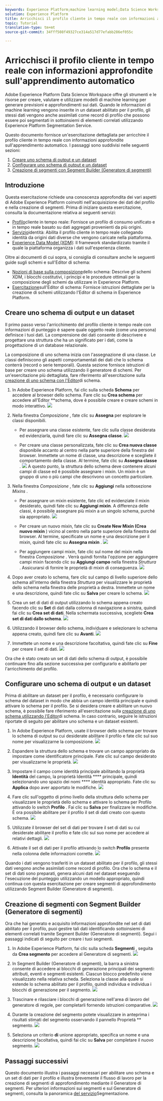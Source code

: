 ```yaml
---
keywords: Experience Platform;machine learning model;Data Science Workspace;Real-time Customer Profile;popular topics
solution: Experience Platform
title: Arricchisci il profilo cliente in tempo reale con informazioni approfondite sull'apprendimento automatico
topic: Tutorial
translation-type: tm+mt
source-git-commit: 34fff508f49327ce314a517d77efabb286ef055c

---
```



# Arricchisci il profilo cliente in tempo reale con informazioni approfondite sull&#39;apprendimento automatico

Adobe Experience Platform Data Science Workspace offre gli strumenti e le risorse per creare, valutare e utilizzare modelli di machine learning per generare previsioni e approfondimenti sui dati. Quando le informazioni di machine learning vengono inserite in un dataset abilitato per il profilo, gli stessi dati vengono anche assimilati come record di profilo che possono essere poi segmentati in sottoinsiemi di elementi correlati utilizzando Experience Platform Segmentation Service.

Questo documento fornisce un&#39;esercitazione dettagliata per arricchire il profilo cliente in tempo reale con informazioni approfondite sull&#39;apprendimento automatico. I passaggi sono suddivisi nelle seguenti sezioni:

1. [Creare uno schema di output e un dataset](#create-an-output-schema-and-dataset)
2. [Configurare uno schema di output e un dataset](#configure-an-output-schema-and-dataset)
3. [Creazione di segmenti con Segment Builder (Generatore di segmenti)](#create-segments-using-the-segment-builder)

## Introduzione

Questa esercitazione richiede una conoscenza approfondita dei vari aspetti di Adobe Experience Platform coinvolti nell&#39;acquisizione dei dati del profilo e nella creazione di segmenti. Prima di iniziare questa esercitazione, consulta la documentazione relativa ai seguenti servizi:

* [Profilo](../../rtcdp/home.md)cliente in tempo reale: Fornisce un profilo di consumo unificato e in tempo reale basato su dati aggregati provenienti da più origini.
* [Servizio](../../identity-service/home.md)identità: Abilita il profilo cliente in tempo reale collegando identità da origini dati diverse che vengono caricate nella piattaforma.
* [Experience Data Model (XDM)](../../xdm/home.md): Il framework standardizzato tramite il quale la piattaforma organizza i dati sull&#39;esperienza cliente.

Oltre ai documenti di cui sopra, si consiglia di consultare anche le seguenti guide sugli schemi e sull&#39;Editor di schema:

* [Nozioni di base sulla composizione](../../xdm/schema/composition.md)dello schema: Descrive gli schemi XDM, i blocchi costitutivi, i principi e le procedure ottimali per la composizione degli schemi da utilizzare in Experience Platform.
* [Esercitazione](../../xdm/tutorials/create-schema-ui.md)sull&#39;Editor di schema: Fornisce istruzioni dettagliate per la creazione di schemi utilizzando l&#39;Editor di schema in Experience Platform.

## Creare uno schema di output e un dataset

Il primo passo verso l&#39;arricchimento del profilo cliente in tempo reale con informazioni di punteggio è sapere quale oggetto reale (come una persona) definisce i tuoi dati. La comprensione dei dati consente di descrivere e progettare una struttura che ha un significato per i dati, come la progettazione di un database relazionale.

La composizione di uno schema inizia con l&#39;assegnazione di una classe. Le classi definiscono gli aspetti comportamentali dei dati che lo schema conterrà (record o serie temporali). Questa sezione fornisce istruzioni di base per creare uno schema utilizzando il generatore di schemi. Per un&#39;esercitazione più dettagliata, fare riferimento all&#39;esercitazione sulla [creazione di uno schema con l&#39;Editor](../../xdm/tutorials/create-schema-ui.md)di schema.

1. In Adobe Experience Platform, fai clic sulla scheda **Schema** per accedere al browser dello schema. Fare clic su **Crea schema** per accedere all&#39;Editor **schema, dove è possibile creare e creare schemi in modo interattivo.
   ![](../images/models-recipes/enrich-rtcdp/schema_browser.png)

2. Nella finestra *Composizione* , fate clic su **Assegna** per esplorare le classi disponibili.
   * Per assegnare una classe esistente, fare clic sulla classe desiderata ed evidenziarla, quindi fare clic su **Assegna classe**.
      ![](../images/models-recipes/enrich-rtcdp/existing_class.png)

   * Per creare una classe personalizzata, fate clic su **Crea nuova classe** disponibile accanto al centro nella parte superiore della finestra del browser. Immettete un nome di classe, una descrizione e scegliete il comportamento della classe. Al termine, fate clic su **Assegna classe** .
      ![](../images/models-recipes/enrich-rtcdp/create_new_class.png)
   A questo punto, la struttura dello schema deve contenere alcuni campi di classe ed è possibile assegnare i mixin. Un mixin è un gruppo di uno o più campi che descrivono un concetto particolare.

3. Nella finestra *Composizione* , fate clic su **Aggiungi** nella sottosezione *Mixins* .
   * Per assegnare un mixin esistente, fate clic ed evidenziate il mixin desiderato, quindi fate clic su **Aggiungi mixin**. A differenza delle classi, è possibile assegnare più mixin a un singolo schema, purché sia appropriato.
      ![](../images/models-recipes/enrich-rtcdp/existing_mixin.png)

   * Per creare un nuovo mixin, fate clic su **Create New Mixin (Crea nuovo mixin** ) vicino al centro nella parte superiore della finestra del browser. Al termine, specificate un nome e una descrizione per il mixin, quindi fate clic su **Assegna mixin** .
      ![](../images/models-recipes/enrich-rtcdp/create_new_mixin.png)

   * Per aggiungere campi mixin, fate clic sul nome del mixin nella finestra *Composizione* . Verrà quindi fornita l&#39;opzione per aggiungere campi mixin facendo clic su **Aggiungi campo** nella finestra *Struttura* . Assicurarsi di fornire le proprietà di mixin di conseguenza.
      ![](../images/models-recipes/enrich-rtcdp/mixin_properties.png)

4. Dopo aver creato lo schema, fare clic sul campo di livello superiore dello schema all&#39;interno della finestra *Struttura* per visualizzare le proprietà dello schema nella finestra delle proprietà a destra. Immettete un nome e una descrizione, quindi fate clic su **Salva** per creare lo schema.
   ![](../images/models-recipes/enrich-rtcdp/save_schema.png)

5. Crea un set di dati di output utilizzando lo schema appena creato facendo clic su **Set** di dati dalla colonna di navigazione a sinistra, quindi fai clic su **Crea set di dati**. Nella schermata successiva, scegliete **Crea set di dati dallo schema**.
   ![](../images/models-recipes/enrich-rtcdp/dataset_overview.png)

6. Utilizzando il browser dello schema, individuare e selezionare lo schema appena creato, quindi fare clic su **Avanti**.
   ![](../images/models-recipes/enrich-rtcdp/choose_schema.png)

7. Immettete un nome e una descrizione facoltativa, quindi fate clic su **Fine** per creare il set di dati.
   ![](../images/models-recipes/enrich-rtcdp/configure_dataset.png)

Ora che è stato creato un set di dati dello schema di output, è possibile continuare fino alla sezione successiva per configurarlo e abilitarlo per l&#39;arricchimento del profilo.

## Configurare uno schema di output e un dataset

Prima di abilitare un dataset per il profilo, è necessario configurare lo schema del dataset in modo che abbia un campo identità principale e quindi attivare lo schema per il profilo. Se si desidera creare e abilitare un nuovo schema, è possibile fare riferimento all&#39;esercitazione sulla [creazione di uno schema utilizzando l&#39;Editor](../../xdm/tutorials/create-schema-ui.md)di schema. In caso contrario, seguire le istruzioni riportate di seguito per abilitare uno schema e un dataset esistenti.

1. In Adobe Experience Platform, usate il browser dello schema per trovare lo schema di output su cui desiderate abilitare il profilo e fate clic sul suo nome per visualizzarne la composizione.
   ![](../images/models-recipes/enrich-rtcdp/schemas.png)

2. Espandere la struttura dello schema e trovare un campo appropriato da impostare come identificatore principale. Fate clic sul campo desiderato per visualizzarne le proprietà.
   ![](../images/models-recipes/enrich-rtcdp/schema_structure.png)

3. Impostare il campo come identità principale abilitando la proprietà **Identità** del campo, la proprietà Identità **** principale, quindi selezionando uno spazio dei nomi **** identità appropriato. Fate clic su **Applica** dopo aver apportato le modifiche.
   ![](../images/models-recipes/enrich-rtcdp/set_identity.png)

4. Fare clic sull&#39;oggetto di primo livello della struttura dello schema per visualizzare le proprietà dello schema e attivare lo schema per Profilo attivando lo switch **Profilo** . Fai clic su **Salva** per finalizzare le modifiche. È ora possibile abilitare per il profilo il set di dati creato con questo schema.
   ![](../images/models-recipes/enrich-rtcdp/enable_schema.png)

5. Utilizzate il browser del set di dati per trovare il set di dati su cui desiderate abilitare il profilo e fate clic sul suo nome per accedere ai relativi dettagli.
   ![](../images/models-recipes/enrich-rtcdp/datasets.png)

6. Attivate il set di dati per il profilo attivando lo switch **Profilo** presente nella colonna delle informazioni corrette.
   ![](../images/models-recipes/enrich-rtcdp/enable_dataset.png)

Quando i dati vengono trasferiti in un dataset abilitato per il profilo, gli stessi dati vengono anche assimilati come record di profilo. Ora che lo schema e il set di dati sono preparati, genera alcuni dati nel dataset eseguendo l&#39;esecuzione del punteggio utilizzando un modello appropriato, quindi continua con questa esercitazione per creare segmenti di approfondimento utilizzando Segment Builder (Generatore di segmenti).

## Creazione di segmenti con Segment Builder (Generatore di segmenti)

Ora che hai generato e acquisito informazioni approfondite nel set di dati abilitato per il profilo, puoi gestire tali dati identificando sottoinsiemi di elementi correlati tramite Segment Builder (Generatore di segmenti). Segui i passaggi indicati di seguito per creare i tuoi segmenti.

1. In Adobe Experience Platform, fai clic sulla scheda **Segmenti** , seguita da **Crea segmento** per accedere al Generatore di segmenti.
   ![](../images/models-recipes/enrich-rtcdp/segments_overview.png)

2. In Segment Builder (Generatore di segmenti), la barra a sinistra consente di accedere ai blocchi di generazione principali dei segmenti: attributi, eventi e segmenti esistenti. Ciascun blocco predefinito viene visualizzato nella relativa scheda. Seleziona la classe alla quale si estende lo schema abilitato per il profilo, quindi individua e individua i blocchi di generazione per il segmento.
   ![](../images/models-recipes/enrich-rtcdp/segment_builder.png)

3. Trascinare e rilasciare i blocchi di generazione nell&#39;area di lavoro del generatore di regole, per completarli fornendo istruzioni comparative.
   ![](../images/models-recipes/enrich-rtcdp/drag_fill.gif)

4. Durante la creazione del segmento potete visualizzare in anteprima i risultati stimati del segmento osservando il pannello Proprietà ** segmento.
   ![](../images/models-recipes/enrich-rtcdp/preview_segment.gif)

5. Seleziona un criterio **di** unione appropriato, specifica un nome e una descrizione facoltativa, quindi fai clic su **Salva** per completare il nuovo segmento.
   ![](../images/models-recipes/enrich-rtcdp/save_segment.png)


## Passaggi successivi

Questo documento illustra i passaggi necessari per abilitare uno schema e un set di dati per il profilo e illustra brevemente il flusso di lavoro per la creazione di segmenti di approfondimento mediante il Generatore di segmenti. Per ulteriori informazioni sui segmenti e sul Generatore di segmenti, consulta la panoramica [del servizio](../../segmentation/home.md)Segmentazione.